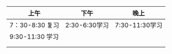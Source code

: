 | 上午            | 下午          | 晚上           |
| --------------- | ------------- | -------------- |
| 7：30-8:30 复习 | 2:30-6:30学习 | 7:30-11:30学习 |
| 9:30-11:30 学习 |               |                |
|                 |               |                |
|                 |               |                |


